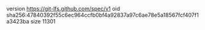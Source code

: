 version https://git-lfs.github.com/spec/v1
oid sha256:47840392f55c6ec964ccfb0bf4a92837a97c6ae78e5a18567fcf407f1a3423ba
size 11301
